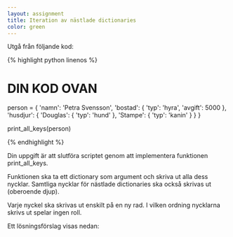 ```yaml
---
layout: assignment
title: Iteration av nästlade dictionaries
color: green
---
```

Utgå från följande kod:

{% highlight python linenos %}
# DIN KOD OVAN

person = {
    'namn': 'Petra Svensson',
    'bostad': {
        'typ': 'hyra',
        'avgift': 5000
    },
    'husdjur': {
        'Douglas': {
            'typ': 'hund'
        },
        'Stampe': {
            'typ': 'kanin'
        }
    }
}

print_all_keys(person)
 
{% endhighlight %}

Din uppgift är att slutföra scriptet genom att implementera funktionen print_all_keys.

Funktionen ska ta ett dictionary som argument och skriva ut alla dess nycklar. Samtliga nycklar för nästlade dictionaries ska också skrivas ut (oberoende djup).

Varje nyckel ska skrivas ut enskilt på en ny rad. I vilken ordning nycklarna skrivs ut spelar ingen roll.

Ett lösningsförslag visas nedan: